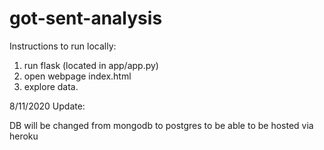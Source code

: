 # got-sent-analysis

Instructions to run locally:

1. run flask (located in app/app.py)
2. open webpage index.html
3. explore data.

8/11/2020 Update: 

DB will be changed from mongodb to postgres to be able to be hosted via heroku